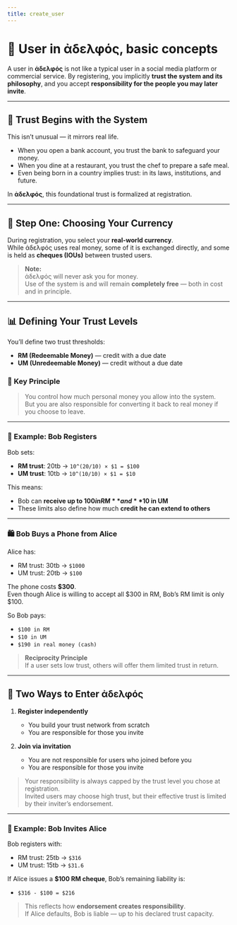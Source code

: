 ```yaml
---
title: create_user
---
```


# 👤 User in ἀδελφός, basic concepts

A user in **ἀδελφός** is not like a typical user in a social media platform or
commercial service. By registering, you implicitly **trust the system and its
philosophy**, and you accept **responsibility for the people you may later
invite**.

---

## 🔐 Trust Begins with the System

This isn’t unusual — it mirrors real life.

- When you open a bank account, you trust the bank to safeguard your money.
- When you dine at a restaurant, you trust the chef to prepare a safe meal.
- Even being born in a country implies trust: in its laws, institutions, and future.

In **ἀδελφός**, this foundational trust is formalized at registration.

---

## 💱 Step One: Choosing Your Currency

During registration, you select your **real-world currency**.  
While ἀδελφός uses real money, some of it is exchanged directly, and some is held as **cheques (IOUs)** between trusted users.

> **Note:**  
> ἀδελφός will never ask you for money.  
> Use of the system is and will remain **completely free** — both in cost and in principle.

---

## 📊 Defining Your Trust Levels

You’ll define two trust thresholds:
- **RM (Redeemable Money)** — credit with a due date
- **UM (Unredeemable Money)** — credit without a due date

### 🔑 Key Principle

> You control how much personal money you allow into the system.  
> But you are also responsible for converting it back to real money if you choose to leave.

---

### 🧾 Example: Bob Registers

Bob sets:
- **RM trust**: 20tb → `10^(20/10) × $1 = $100`
- **UM trust**: 10tb → `10^(10/10) × $1 = $10`

This means:
- Bob can **receive up to $100 in RM** and **$10 in UM**
- These limits also define how much **credit he can extend to others**

---

### 🛍️ Bob Buys a Phone from Alice

Alice has:
- RM trust: 30tb → `$1000`
- UM trust: 20tb → `$100`

The phone costs **$300**.  
Even though Alice is willing to accept all $300 in RM, Bob’s RM limit is only $100.

So Bob pays:
- `$100 in RM`
- `$10 in UM`
- `$190 in real money (cash)`

> **Reciprocity Principle**  
> If a user sets low trust, others will offer them limited trust in return.

---

## 🚪 Two Ways to Enter ἀδελφός

1. **Register independently**  
   - You build your trust network from scratch  
   - You are responsible for those you invite

2. **Join via invitation**  
   - You are not responsible for users who joined before you  
   - You are responsible for those you invite

> Your responsibility is always capped by the trust level you chose at registration.  
> Invited users may choose high trust, but their effective trust is limited by their inviter’s endorsement.

---

### 🧾 Example: Bob Invites Alice

Bob registers with:
- RM trust: 25tb → `$316`
- UM trust: 15tb → `$31.6`

If Alice issues a **$100 RM cheque**, Bob’s remaining liability is:
- `$316 - $100 = $216`

> This reflects how **endorsement creates responsibility**.  
> If Alice defaults, Bob is liable — up to his declared trust capacity.




